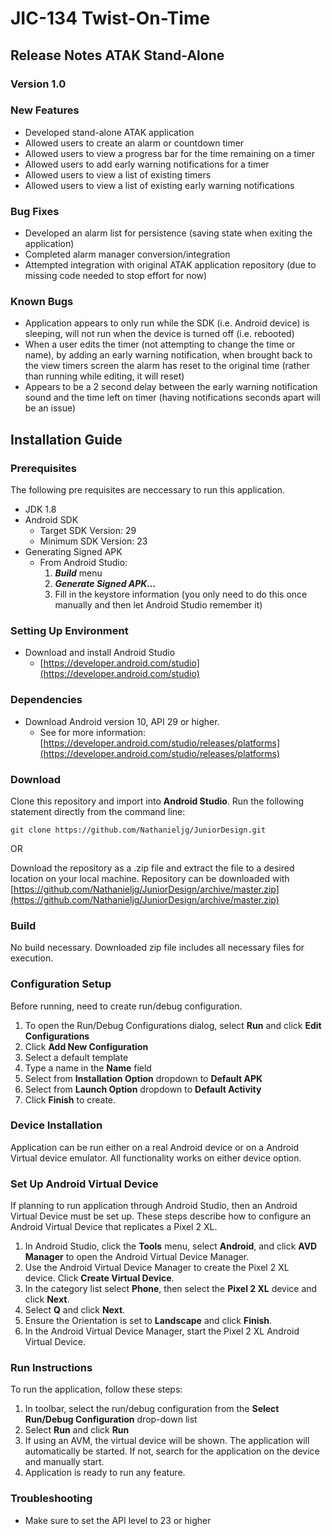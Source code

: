 # JIC-134 Twist-On-Time

## Release Notes ATAK Stand-Alone
### Version 1.0
### New Features
* Developed stand-alone ATAK application
* Allowed users to create an alarm or countdown timer
* Allowed users to view a progress bar for the time remaining on a timer
* Allowed users to add early warning notifications for a timer
* Allowed users to view a list of existing timers
* Allowed users to view a list of existing early warning notifications

### Bug Fixes
* Developed an alarm list for persistence (saving state when exiting the application)
* Completed alarm manager conversion/integration
* Attempted integration with original ATAK application repository (due to missing code needed to stop effort for now)

### Known Bugs
* Application appears to only run while the SDK (i.e. Android device) is sleeping, will not run when the device is turned off (i.e. rebooted)
* When a user edits the timer (not attempting to change the time or name), by adding an early warning notification,
  when brought back to the view timers screen the alarm has reset to the original time (rather than running while editing, it will reset)
* Appears to be a 2 second delay between the early warning notification sound and the time left on timer (having notifications seconds apart will be an issue)


## Installation Guide

### Prerequisites
The following pre requisites are neccessary to run this application.
* JDK 1.8
* Android SDK
    * Target SDK Version: 29
    * Minimum SDK Version: 23
* Generating Signed APK
    * From Android Studio:
        1. ***Build*** menu
        2. ***Generate Signed APK...***
        3. Fill in the keystore information (you only need to do this once manually and then let Android Studio remember it)

### Setting Up Environment
* Download and install Android Studio
    * [https://developer.android.com/studio](https://developer.android.com/studio)

### Dependencies
* Download Android version 10, API 29 or higher.
    * See for more information: [https://developer.android.com/studio/releases/platforms](https://developer.android.com/studio/releases/platforms)

### Download
Clone this repository and import into **Android Studio**. Run the following statement directly from the command line:

`git clone https://github.com/Nathanieljg/JuniorDesign.git`

OR

Download the repository as a .zip file and extract the file to a desired location on your local machine. Repository can be downloaded with [https://github.com/Nathanieljg/JuniorDesign/archive/master.zip](https://github.com/Nathanieljg/JuniorDesign/archive/master.zip)

### Build
No build necessary. Downloaded zip file includes all necessary files for execution.

### Configuration Setup
Before running, need to create run/debug configuration.
1. To open the Run/Debug Configurations dialog, select **Run** and click **Edit Configurations**
2. Click **Add New Configuration**
3. Select a default template
4. Type a name in the **Name** field
5. Select from **Installation Option** dropdown to **Default APK**
6. Select from **Launch Option** dropdown to **Default Activity**
7. Click **Finish** to create.


### Device Installation
Application can be run either on a real Android device or on a Android Virtual device emulator. All functionality works on either device option.

### Set Up Android Virtual Device
If planning to run application through Android Studio, then an Android Virtual Device must be set up. These steps describe how to configure an Android Virtual Device that replicates a Pixel 2 XL.
1. In Android Studio, click the **Tools** menu, select **Android**, and click **AVD Manager** to open the Android Virtual Device Manager.
2. Use the Android Virtual Device Manager to create the Pixel 2 XL device. Click **Create Virtual Device**.
3. In the category list select **Phone**, then select the **Pixel 2 XL** device and click **Next**.
4. Select **Q** and click **Next**.
5. Ensure the Orientation is set to **Landscape** and click **Finish**.
6. In the Android Virtual Device Manager, start the Pixel 2 XL Android Virtual Device.

### Run Instructions
To run the application, follow these steps:
1. In toolbar, select the run/debug configuration from the **Select Run/Debug Configuration** drop-down list
2. Select **Run** and click **Run**
3. If using an AVM, the virtual device will be shown. The application will automatically be started. If not, search for the application on the device and manually start.
4. Application is ready to run any feature.

### Troubleshooting
* Make sure to set the API level to 23 or higher

